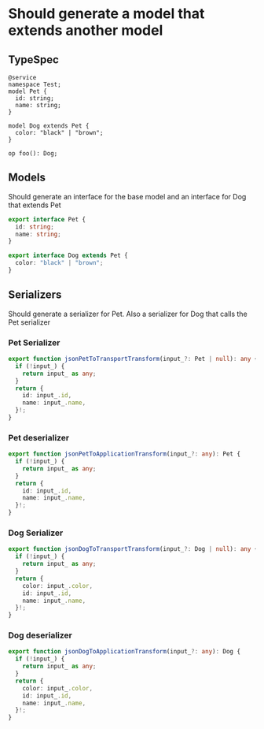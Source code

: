 # Should generate a model that extends another model

## TypeSpec

```tsp
@service
namespace Test;
model Pet {
  id: string;
  name: string;
}

model Dog extends Pet {
  color: "black" | "brown";
}

op foo(): Dog;
```

## Models

Should generate an interface for the base model and an interface for Dog that extends Pet

```ts src/models/models.ts interface Pet
export interface Pet {
  id: string;
  name: string;
}
```

```ts src/models/models.ts interface Dog
export interface Dog extends Pet {
  color: "black" | "brown";
}
```

## Serializers

Should generate a serializer for Pet. Also a serializer for Dog that calls the Pet serializer

### Pet Serializer

```ts src/models/serializers.ts function jsonPetToTransportTransform
export function jsonPetToTransportTransform(input_?: Pet | null): any {
  if (!input_) {
    return input_ as any;
  }
  return {
    id: input_.id,
    name: input_.name,
  }!;
}
```

### Pet deserializer

```ts src/models/serializers.ts function jsonPetToApplicationTransform
export function jsonPetToApplicationTransform(input_?: any): Pet {
  if (!input_) {
    return input_ as any;
  }
  return {
    id: input_.id,
    name: input_.name,
  }!;
}
```

### Dog Serializer

```ts src/models/serializers.ts function jsonDogToTransportTransform
export function jsonDogToTransportTransform(input_?: Dog | null): any {
  if (!input_) {
    return input_ as any;
  }
  return {
    color: input_.color,
    id: input_.id,
    name: input_.name,
  }!;
}
```

### Dog deserializer

```ts src/models/serializers.ts function jsonDogToApplicationTransform
export function jsonDogToApplicationTransform(input_?: any): Dog {
  if (!input_) {
    return input_ as any;
  }
  return {
    color: input_.color,
    id: input_.id,
    name: input_.name,
  }!;
}
```
